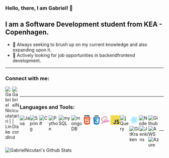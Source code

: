 ### Hello, there, I am Gabriel! 👋

## I am a Software Development student from KEA - Copenhagen.

- 🌱 Always seeking to brush up on my current knowledge and also expanding upon it.
- 👯 Actively looking for job opportunities in backendfrontend development.

---

### Connect with me:

[<img align="left" alt="GabrielNicutari | LinkedIn" width="22px" src="https://www.svgrepo.com/show/70809/linkedin.svg" />][linkedin]
[<img align="left" alt="GabrielNicutari | Discord" width="24px" src="https://www.svgrepo.com/show/353655/discord-icon.svg" />][discord]

<br />

---

<!-- YOUR_COMMENT_HERE -->

### Languages and Tools:
<img align="left" alt="Java" width="32px" src="https://icon-library.com/images/java-icon-png/java-icon-png-15.jpg" />
<img align="left" alt="Spring" width="30px" src="https://encrypted-tbn0.gstatic.com/images?q=tbn:ANd9GcRO_K5_S6MDApkQ-jfChAWwy_iyWn-Nl-DhbA&usqp=CAU" />
<img align="left" alt="C#" width="30px" src="https://www.svgrepo.com/show/353622/c-sharp.svg" />
<img align="left" alt="Python" width="32px" src="https://images.vexels.com/media/users/3/166477/isolated/preview/9bb722f0e85ddbc1ce0f064534fd2311-python-programming-language-icon-by-vexels.png" />
<img align="left" alt="mySQL" width="40px" src="https://www.mysql.com/common/logos/logo-mysql-170x115.png" />
<img align="left" alt="mongoDB" width="35px" src="https://www.svgrepo.com/show/331488/mongodb.svg" />
<img align="left" alt="HTML5" width="30px" src="https://raw.githubusercontent.com/github/explore/80688e429a7d4ef2fca1e82350fe8e3517d3494d/topics/html/html.png" />
<img align="left" alt="CSS3" width="30px" src="https://raw.githubusercontent.com/github/explore/80688e429a7d4ef2fca1e82350fe8e3517d3494d/topics/css/css.png" />
<img align="left" alt="SCSS" width="30px" src="https://raw.githubusercontent.com/github/explore/80688e429a7d4ef2fca1e82350fe8e3517d3494d/topics/sass/sass.png" />
<img align="left" alt="JavaScript" width="30px" src="https://raw.githubusercontent.com/github/explore/80688e429a7d4ef2fca1e82350fe8e3517d3494d/topics/javascript/javascript.png" />
<img align="left" alt="jQuery" width="30px" src="https://miro.medium.com/max/285/1*QR2SBNwG75LyY5uwqWpN3A.png" />
<img align="left" alt="React" width="30px" src="https://raw.githubusercontent.com/github/explore/80688e429a7d4ef2fca1e82350fe8e3517d3494d/topics/react/react.png" />
<img align="left" alt="Node" width="30px" src="https://www.svgrepo.com/show/303266/nodejs-icon-logo.svg" />
<img align="left" alt="Github" width="30px" src="https://www.svgrepo.com/show/343674/github.svg" />
<img align="left" alt="GitKraken" width="32px" src="https://user-images.githubusercontent.com/17736615/30980083-f7f8a860-a43c-11e7-939e-f6717a2210fe.png" />
<img align="left" alt="Jenkins" width="28px" src="https://upload.wikimedia.org/wikipedia/commons/thumb/e/e9/Jenkins_logo.svg/1200px-Jenkins_logo.svg.png" />
<img align="left" alt="AWS" width="35px" src="https://www.svgrepo.com/show/376356/aws.svg" />
<img align="left" alt="Azure" width="35px" src="https://www.svgrepo.com/show/373455/azure.svg" />



<br />
<br />

---

<img allign="left" alt="GabrielNicutari's Github Stats" src="https://github-readme-stats.vercel.app/api?username=GabrielNicutari&show_icons=true" />


[linkedin]: https://www.linkedin.com/in/gabriel-nicutari-82a270192/
[discord]: https://discordapp.com/users/462977538604400642/
[wbyc-server]: https://github.com/CristianOu/WBYC_Web-Server
[wbyc-client]: https://github.com/GabrielNicutari/WBYC_Web-Client
